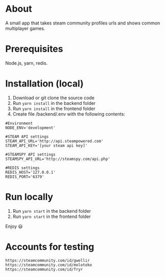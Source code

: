 
# About
A small app that takes steam community profiles urls and shows common multiplayer games.

# Prerequisites
Node.js, yarn, redis.

# Installation (local)
1. Download or git clone the source code
2. Run `yarn install` in the backend folder
3. Run `yarn install` in the frontend folder
4. Create file /backend/.env with the following contents:
```
#Environment
NODE_ENV='development'

#STEAM API settings
STEAM_API_URL='http://api.steampowered.com'
STEAM_API_KEY='[your steam api key]'

#STEAMSPY API settings
STEAMSPY_API_URL='http://steamspy.com/api.php'

#REDIS settings
REDIS_HOST='127.0.0.1'
REDIS_PORT='6379'
``` 

# Run locally
1. Run `yarn start` in the backend folder
2. Run `yarn start` in the frontend folder

Enjoy :smiley:

# Accounts for testing
```
https://steamcommunity.com/id/gwellir
https://steamcommunity.com/id/molotoko
https://steamcommunity.com/id/Tryr
```
